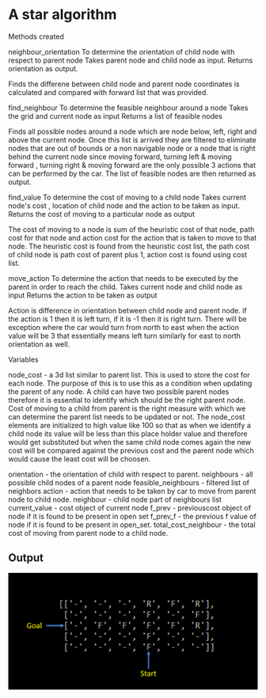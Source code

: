 # A star algorithm

Methods created

neighbour_orientation
	To determine the orientation of child node with respect to parent node
	Takes parent node and child node as input.
	Returns orientation as output.

Finds the differene between child node and parent node coordinates is calculated and compared with forward list that was provided.

find_neighbour
To determine the feasible neighbour around a node
Takes the grid and current node as input
Returns a list of feasible nodes 

Finds all possible nodes around a node which are node below, left, right and above the current node. Once this list is arrived they are filtered to eliminate nodes that are out of bounds or a non navigable node or a node that is right behind the current node since moving forward, turning left & moving forward , turning right & moving forward are the only possible 3 actions that can be performed by the car. The list of feasible nodes are then returned as output.

find_value
To determine the cost of moving to a child node
Takes current node's cost , location of child node and the action to be taken as input.
Returns the cost of moving to a particular node as output
	
The cost of moving to a node is sum of the heuristic cost of that node, path cost for that node and action cost for the action that is taken to move to that node. The heuristic cost is found from the heuristic cost list, the path cost of child node is path cost of parent plus 1, action cost is found using cost list.


move_action
To determine the action that needs to be executed by the parent in order to reach the child.
Takes current node and child node as input
Returns the action to be taken as output

Action is difference in orientation between child node and parent node. if the action is 1 then it is left turn, if it is -1 then it is right turn. There will be exception where the car would turn from north to east when the action value will be 3 that essentially means left turn similarly for east to north orientation as well.



Variables

node_cost - a 3d list similar to parent list. This is used to store the cost for each node. The purpose of this is to use this as a condition when updating the parent of any node. A child can have two possible parent nodes therefore it is essential to identify which should be the right parent node. Cost of moving to a child from parent is the right measure with which we can determine the parent list needs to be updated or not. The node_cost elements are initialized to high value like 100 so that as when we identify a child node its value will be less than this place holder value and therefore would get substituted but when the same child node comes again the new cost will be compared against the previous cost and the parent node which would cause the least cost will be choosen.

orientation - the orientation of child with respect to parent.
neighbours - all possible child nodes of a parent node
feasible_neighbours - filtered list of neighbors
action - action that needs to be taken by car to move from parent node to child node.
neighbour - child node part of neighbours list
current_value - cost object of current node
f_prev - previouscost object of node if it is found to be present in open set
f_prev_f - the previous f value of node if it is found to be present in open_set.
total_cost_neighbour - the total cost of moving from parent node to a child node.

## Output

![](outputs/a_star_output.png)

